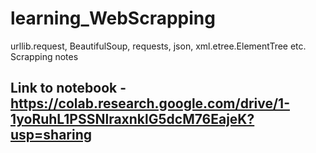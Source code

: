 # learning_WebScrapping
urllib.request, BeautifulSoup, requests, json, xml.etree.ElementTree etc. Scrapping notes
## Link to notebook - https://colab.research.google.com/drive/1-1yoRuhL1PSSNlraxnklG5dcM76EajeK?usp=sharing

